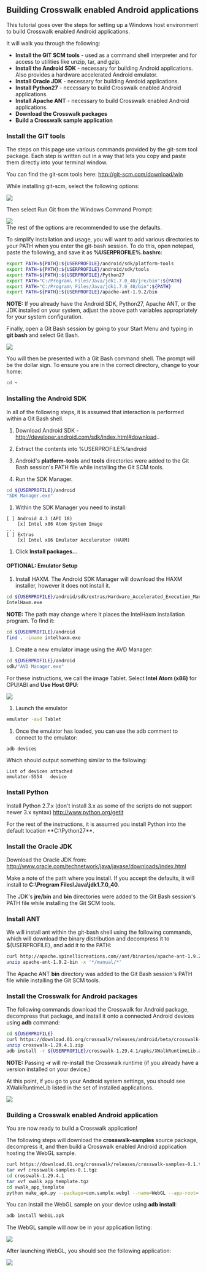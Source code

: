 ## Building Crosswalk enabled Android applications

This tutorial goes over the steps for setting up a Windows host environment to build Crosswalk enabled Android applications. 

It will walk you through the following:

* **Install the GIT SCM tools** - used as a command shell interpreter and for access to utilities like unzip, tar, and gzip.
* **Install the Android SDK** - necessary for building Android applications. Also provides a hardware accelerated Android 
emulator.
* **Install Oracle JDK** - necessary for building Anrdoid applications.
* **Install Python27** - necessary to build Crosswalk enabled Android applications.
* **Install Apache ANT** - necessary to build Crosswalk enabled Android applications.
* **Download the Crosswalk packages**
* **Build a Crosswalk sample application**

### Install the GIT tools
The steps on this page use various commands provided by the git-scm tool package. Each step is written out in a way that lets you copy and paste them directly into your terminal window.

You can find the git-scm tools here: http://git-scm.com/download/win

While installing git-scm, select the following options:

<img src='wiki/assets/integrate.png'><br>

Then select Run Git from the Windows Command Prompt:

<img src='wiki/assets/path.png'><br>
The rest of the options are recommended to use the defaults.

To simplify installation and usage, you will want to add various directories to your PATH when you enter the git-bash session. To do this, open notepad, paste the following, and save it as **%USERPROFILE%\.bashrc**:
```bash
export PATH=${PATH}:${USERPROFILE}/android/sdk/platform-tools
export PATH=${PATH}:${USERPROFILE}/android/sdk/tools
export PATH=${PATH}:${USERPROFILE}/Python27
export PATH="C:/Program\ Files/Java/jdk1.7.0_40/jre/bin":${PATH}
export PATH="C:/Program\ Files/Java/jdk1.7.0_40/bin":${PATH}
export PATH=${PATH}:${USERPROFILE}/apache-ant-1.9.2/bin 
```

**NOTE:** If you already have the Android SDK, Python27, Apache ANT, or the JDK installed on your system, adjust the above path 
variables appropriately for your system configuration.

Finally, open a Git Bash session by going to your Start Menu and typing in **git bash** and select Git Bash.

<img src='wiki/assets/launch.png'><br>

You will then be presented with a Git Bash command shell. The prompt will be the dollar sign. To ensure you are in the correct directory, change to your home:
```bash
cd ~
```

### Installing the Android SDK
In all of the following steps, it is assumed that interaction is performed within a Git Bash shell. 

1. Download Android SDK - http://developer.android.com/sdk/index.html#download..
1. Extract the contents into %USERPROFILE%/android
1. Android's **platform-tools** and **tools** directories were added to the Git Bash session's PATH file while installing the Git SCM tools.

1. Run the SDK Manager.
```bash
cd ${USERPROFILE}/android
"SDK Manager.exe"
```
1. Within the SDK Manager you need to install:
```
[ ] Android 4.3 (API 18)
    [x] Intel x86 Atom System Image
...
[ ] Extras
    [x] Intel x86 Emulator Accelerator (HAXM)
```
1. Click **Install packages...**

#### OPTIONAL: Emulator Setup
1. Install HAXM. The Android SDK Manager will download the HAXM installer, however it does not install it.
```bash
cd ${USERPROFILE}/android/sdk/extras/Hardware_Accelerated_Execution_Manager
IntelHaxm.exe
```
**NOTE:** The path may change where it places the IntelHaxm installation program. To find it:
```bash
cd ${USERPROFILE}/android
find . -iname intelhaxm.exe
```

1. Create a new emulator image using the AVD Manager:
```bash
cd ${USERPROFILE}/android
sdk/"AVD Manager.exe"
```

For these instructions, we call the image Tablet. Select **Intel Atom (x86)** for CPU/ABI and **Use Host GPU**:

<img src='wiki/assets/emulator.png'><br>

1. Launch the emulator
```bash
emulator -avd Tablet
```

1. Once the emulator has loaded, you can use the adb comment to connect to the emulator:
```bash
adb devices
```
Which should output something similar to the following:
```
List of devices attached
emulator-5554   device
```

### Install Python
Install Python 2.7.x (don't install 3.x as some of the scripts do not support newer 3.x syntax)
http://www.python.org/getit

For the rest of the instructions, it is assumed you install Python into the default location **C:\Python27\**.

### Install the Oracle JDK
Download the Oracle JDK from:
http://www.oracle.com/technetwork/java/javase/downloads/index.html

Make a note of the path where you install. If you accept the defaults, it will install to **C:\Program Files\Java\jdk1.7.0_40**.

The JDK's  **jre/bin** and **bin** directories were added to the Git Bash session's PATH file while installing the Git SCM tools.

### Install ANT
We will install ant within the git-bash shell using the following commands, which will download the binary distribution and decompress it to ${USERPROFILE}, and add it to the PATH:
```bash
curl http://apache.spinellicreations.com//ant/binaries/apache-ant-1.9.2-bin.zip -o apache-ant-1.9.2-bin.zip
unzip apache-ant-1.9.2-bin -x '*/manual/*'
```

The Apache ANT **bin** directory was added to the Git Bash session's PATH file while installing the Git SCM tools.

### Install the Crosswalk for Android packages
The following commands download the Crosswalk for Android package, decompress that package, and install it onto a 
connected Android devices using **adb** command:
```bash
cd ${USERPROFILE}
curl https://download.01.org/crosswalk/releases/android/beta/crosswalk-1.29.4.1.zip -o crosswalk-1.29.4.1.zip
unzip crosswalk-1.29.4.1.zip
adb install -r ${USERPROFILE}/crosswalk-1.29.4.1/apks/XWalkRuntimeLib.apk 
```
**NOTE:** Passing **-r** will re-install the Crosswalk runtime (if you already have a version installed on your device.)

At this point, if you go to your Android system settings, you should see XWalkRuntimeLib listed in the set of installed applications.

<img src='wiki/assets/android-settings.png'><br>

### Building a Crosswalk enabled Android application
You are now ready to build a Crosswalk application!

The following steps will download the **crosswalk-samples** source package, decompress it, and then build a Crosswalk enabled 
Android application hosting the WebGL sample.
```bash
curl https://download.01.org/crosswalk/releases/crosswalk-samples-0.1.tgz -o crosswalk-samples-0.1.tgz
tar xvf crosswalk-samples-0.1.tgz
cd crosswalk-1.29.4.1
tar xvf xwalk_app_template.tgz
cd xwalk_app_template
python make_apk.py --package=com.sample.webgl --name=WebGL --app-root=../../samples/webgl --app-local-path=index.html
```
You can install the WebGL sample on your device using **adb install**:
```bash
adb install WebGL.apk
```

The WebGL sample will now be in your application listing:

<img src='wiki/assets/android-apps.png'><br>

After launching WebGL, you should see the following application:

<img src='wiki/assets/android-webgl.png'><br>




